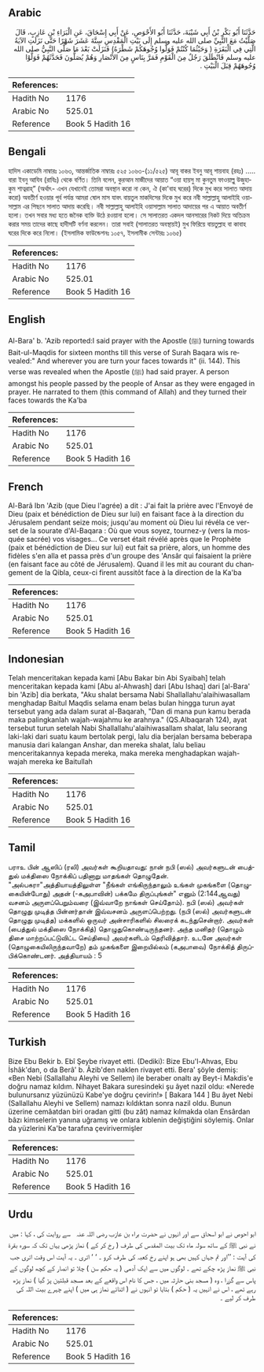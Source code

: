## Arabic


<div dir="rtl" lang="ar" style={{fontSize:'larger',backgroundColor:'#f8f9fa',padding:20}}>
حَدَّثَنَا أَبُو بَكْرِ بْنُ أَبِي شَيْبَةَ، حَدَّثَنَا أَبُو الأَحْوَصِ، عَنْ أَبِي إِسْحَاقَ، عَنِ الْبَرَاءِ بْنِ عَازِبٍ، قَالَ صَلَّيْتُ مَعَ النَّبِيِّ صلى الله عليه وسلم إِلَى بَيْتِ الْمَقْدِسِ سِتَّةَ عَشَرَ شَهْرًا حَتَّى نَزَلَتِ الآيَةُ الَّتِي فِي الْبَقَرَةِ ‏(‏ وَحَيْثُمَا كُنْتُمْ فَوَلُّوا وُجُوهَكُمْ شَطْرَهُ‏)‏ فَنَزَلَتْ بَعْدَ مَا صَلَّى النَّبِيُّ صلى الله عليه وسلم فَانْطَلَقَ رَجُلٌ مِنَ الْقَوْمِ فَمَرَّ بِنَاسٍ مِنَ الأَنْصَارِ وَهُمْ يُصَلُّونَ فَحَدَّثَهُمْ فَوَلَّوْا وُجُوهَهُمْ قِبَلَ الْبَيْتِ ‏.‏
</div>
<div style={{backgroundColor:'#f8f9fa',padding:20, marginBottom: 10}}><table> <thead> <tr> <th>References:</th> <th></th> </tr> </thead> <tbody><tr><td>Hadith No</td><td>1176</td></tr><tr><td>Arabic No</td><td>525.01</td></tr><tr><td>Reference</td><td>Book 5 Hadith 16</td></tr></tbody></table></div>

## Bengali


<div dir="ltr" lang="bn" style={{fontSize:'larger',backgroundColor:'#f8f9fa',padding:20}}>
হাদিস একাডেমি নাম্বারঃ ১০৬৩, আন্তর্জাতিক নাম্বারঃ ৫২৫ ১০৬৩-(১১/৫২৫) আবূ বাকর ইবনু আবূ শায়বাহ (রহঃ) ..... বারা ইবনু আযিব (রাযিঃ) থেকে বর্ণিত। তিনি বলেন, কুরআন মাজীদের আয়াত “ওয়া হায়সু মা কুনতুম ফাওয়াল্লু উজুহাকুম শাত্বরাহ্” (অর্থাৎ- এখন যেখানেই তোমরা অবস্থান করো না কেন, ঐ (কা'বাহ ঘরের) দিকে মুখ করে সালাত আদায় করো) অবতীর্ণ হওয়ার পূর্ব পর্যন্ত আমরা ষোল মাস যাবৎ বায়তুল মাকদিসের দিকে মুখ করে নবী সাল্লাল্লাহু আলাইহি ওয়াসাল্লাম এর পিছনে সালাত আদায় করেছি। নবী সাল্লাল্লাহু আলাইহি ওয়াসাল্লাম সালাত আদায়ের পর এ আয়াত অবতীর্ণ হলো। তখন সবার মধ্য হতে জনৈক ব্যক্তি উঠে রওয়ানা হলো। সে সালাতরত একদল আনসারের নিকট দিয়ে অতিক্রম করার সময় তাদের কাছে হাদীসটি বর্ণনা করলেন। তারা সবাই (সালাতরত অবস্থায়ই) মুখ ফিরিয়ে বায়তুল্লাহ বা কাবাহ ঘরের দিকে করে নিলো। (ইসলামিক ফাউন্ডেশনঃ ১০৫৭, ইসলামীক সেন্টারঃ ১০৬৫)
</div>
<div style={{backgroundColor:'#f8f9fa',padding:20, marginBottom: 10}}><table> <thead> <tr> <th>References:</th> <th></th> </tr> </thead> <tbody><tr><td>Hadith No</td><td>1176</td></tr><tr><td>Arabic No</td><td>525.01</td></tr><tr><td>Reference</td><td>Book 5 Hadith 16</td></tr></tbody></table></div>

## English


<div dir="ltr" lang="en" style={{fontSize:'larger',backgroundColor:'#f8f9fa',padding:20}}>
Al-Bara' b. 'Azib reported:I said prayer with the Apostle (ﷺ) turning towards Bait-ul-Maqdis for sixteen months till this verse of Surah Baqara wis revealed:" And wherever you are turn your faces towards it" (ii. 144). This verse was revealed when the Apostle (ﷺ) had said prayer. A person amongst his people passed by the people of Ansar as they were engaged in prayer. He narrated to them (this command of Allah) and they turned their faces towards the Ka'ba
</div>
<div style={{backgroundColor:'#f8f9fa',padding:20, marginBottom: 10}}><table> <thead> <tr> <th>References:</th> <th></th> </tr> </thead> <tbody><tr><td>Hadith No</td><td>1176</td></tr><tr><td>Arabic No</td><td>525.01</td></tr><tr><td>Reference</td><td>Book 5 Hadith 16</td></tr></tbody></table></div>

## French


<div dir="ltr" lang="fr" style={{fontSize:'larger',backgroundColor:'#f8f9fa',padding:20}}>
Al-Barâ Ibn 'Azib (que Dieu l'agrée) a dit : J'ai fait la prière avec l'Envoyé de Dieu (paix et bénédiction de Dieu sur lui) en faisant face à la direction du Jérusalem pendant seize mois; jusqu'au moment où Dieu lui révéla ce verset de la sourate d'Al-Baqara : Où que vous soyez, tournez-y (vers la mosquée sacrée) vos visages... Ce verset était révélé après que le Prophète (paix et bénédiction de Dieu sur lui) eut fait sa prière, alors, un homme des fidèles s'en alla et passa près d'un groupe des 'Ansâr qui faisaient la prière (en faisant face au côté de Jérusalem). Quand il les mit au courant du changement de la Qibla, ceux-ci firent aussitôt face à la direction de la Ka'ba
</div>
<div style={{backgroundColor:'#f8f9fa',padding:20, marginBottom: 10}}><table> <thead> <tr> <th>References:</th> <th></th> </tr> </thead> <tbody><tr><td>Hadith No</td><td>1176</td></tr><tr><td>Arabic No</td><td>525.01</td></tr><tr><td>Reference</td><td>Book 5 Hadith 16</td></tr></tbody></table></div>

## Indonesian


<div dir="ltr" lang="id" style={{fontSize:'larger',backgroundColor:'#f8f9fa',padding:20}}>
Telah menceritakan kepada kami [Abu Bakar bin Abi Syaibah] telah menceritakan kepada kami [Abu al-Ahwash] dari [Abu Ishaq] dari [al-Bara' bin 'Azib] dia berkata, "Aku shalat bersama Nabi Shallallahu'alaihiwasallam menghadap Baitul Maqdis selama enam belas bulan hingga turun ayat tersebut yang ada dalam surat al-Baqarah, "Dan di mana pun kamu berada maka palingkanlah wajah-wajahmu ke arahnya." (QS.Albaqarah 124), ayat tersebut turun setelah Nabi Shallallahu'alaihiwasallam shalat, lalu seorang laki-laki dari suatu kaum bertolak pergi, lalu dia berjalan bersama beberapa manusia dari kalangan Anshar, dan mereka shalat, lalu beliau menceritakannya kepada mereka, maka mereka menghadapkan wajah-wajah mereka ke Baitullah
</div>
<div style={{backgroundColor:'#f8f9fa',padding:20, marginBottom: 10}}><table> <thead> <tr> <th>References:</th> <th></th> </tr> </thead> <tbody><tr><td>Hadith No</td><td>1176</td></tr><tr><td>Arabic No</td><td>525.01</td></tr><tr><td>Reference</td><td>Book 5 Hadith 16</td></tr></tbody></table></div>

## Tamil


<div dir="ltr" lang="ta" style={{fontSize:'larger',backgroundColor:'#f8f9fa',padding:20}}>
பராஉ பின் ஆஸிப் (ரலி) அவர்கள் கூறியதாவது: நான் நபி (ஸல்) அவர்களுடன் பைத்துல் மக்திஸை நோக்கிப் பதினாறு மாதங்கள் தொழுதேன். "அல்பகரா"அத்தியாயத்திலுள்ள "நீங்கள் எங்கிருந்தாலும் உங்கள் முகங்களை (தொழுகையின்போது) அதன் (-கஅபாவின்) பக்கமே திருப்புங்கள்" எனும் (2:144ஆவது) வசனம் அருளப்பெறும்வரை (இவ்வாறே நாங்கள் செய்தோம்). நபி (ஸல்) அவர்கள் தொழுது முடித்த பின்னர்தான் இவ்வசனம் அருளப்பெற்றது. (நபி (ஸல்) அவர்களுடன் தொழுது முடித்த) மக்களில் ஒருவர் அன்சாரிகளில் சிலரைக் கடந்துசென்றார். அவர்கள் (பைத்துல் மக்திஸை நோக்கித்) தொழுதுகொண்டிருந்தனர். அந்த மனிதர் (தொழும் திசை மாற்றப்பட்டுவிட்ட செய்தியை) அவர்களிடம் தெரிவித்தார். உடனே அவர்கள் (தொழுகையிலிருந்தவாறே) தம் முகங்களை இறையில்லம் (கஅபாவை) நோக்கித் திருப்பிக்கொண்டனர். அத்தியாயம் : 5
</div>
<div style={{backgroundColor:'#f8f9fa',padding:20, marginBottom: 10}}><table> <thead> <tr> <th>References:</th> <th></th> </tr> </thead> <tbody><tr><td>Hadith No</td><td>1176</td></tr><tr><td>Arabic No</td><td>525.01</td></tr><tr><td>Reference</td><td>Book 5 Hadith 16</td></tr></tbody></table></div>

## Turkish


<div dir="ltr" lang="tr" style={{fontSize:'larger',backgroundColor:'#f8f9fa',padding:20}}>
Bize Ebu Bekir b. Ebî Şeybe rivayet etti. (Dediki): Bize Ebu'l-Ahvas, Ebu İshâk'dan, o da Berâ' b. Âzib'den naklen rivayet etti. Bera' şöyle demiş: «Ben Nebi (Sallallahu Aleyhi ve Sellem) ile beraber onaltı ay Beyt-i Makdis'e doğru namaz kıldım. Nihayet Bakara suresindeki şu âyet nazil oldu: «Nerede bulunursanız yüzünüzü Kabe'ye doğru çevirin!» [ Bakara 144 ] Bu âyet Nebi (Sallallahu Aleyhi ve Sellem) namazı kıldıktan sonra nazil oldu. Bunun üzerine cemâatdan biri oradan gitti (bu zât) namaz kılmakda olan Ensârdan bâzı kimselerin yanına uğramış ve onlara kıblenin değiştiğini söylemiş. Onlar da yüzlerini Ka'be tarafına çevirivermişler
</div>
<div style={{backgroundColor:'#f8f9fa',padding:20, marginBottom: 10}}><table> <thead> <tr> <th>References:</th> <th></th> </tr> </thead> <tbody><tr><td>Hadith No</td><td>1176</td></tr><tr><td>Arabic No</td><td>525.01</td></tr><tr><td>Reference</td><td>Book 5 Hadith 16</td></tr></tbody></table></div>

## Urdu


<div dir="rtl" lang="ur" style={{fontSize:'larger',backgroundColor:'#f8f9fa',padding:20}}>
ابو احوص نے ابو اسحاق سے اور انہوں نے حضرت براء بن عازب ‌رضی ‌اللہ ‌عنہ ‌ ‌ سے روایت کی ، کہا : میں نے نبی ﷺ کے ساتھ سولہ ماہ تک بیت المقدس کی طرف ( رخ کر کے ) نماز پڑھی یہاں تک کہ سورہ بقرۃ کی آیت : ’’اور تم جہاں کہیں بھی ہو اپنے رخ کعبہ کی طرف کرو ۔ ‘ ‘ اتری ۔ یہ آیت اس وقت اتری جب نبی ﷺ نماز پڑھ چکے تھے ۔ لوگوں میں سے ایک آدمی ( یہ حکم سن ) چلا تو انصار کے کچھ لوگوں کے پاس سے گزرا ، وہ ( مسجد بنی حارثہ میں ، جس کا نام اس واقعے کے بعد مسجد قبلتین پڑ گیا ) نماز پڑھ رہے تھے ، اس نے انہیں یہ ( حکم ) بتایا تو انہوں نے ( اثنائے نماز ہی میں ) اپنے چہرے بیت اللہ کی طرف کر لیے ۔
</div>
<div style={{backgroundColor:'#f8f9fa',padding:20, marginBottom: 10}}><table> <thead> <tr> <th>References:</th> <th></th> </tr> </thead> <tbody><tr><td>Hadith No</td><td>1176</td></tr><tr><td>Arabic No</td><td>525.01</td></tr><tr><td>Reference</td><td>Book 5 Hadith 16</td></tr></tbody></table></div>